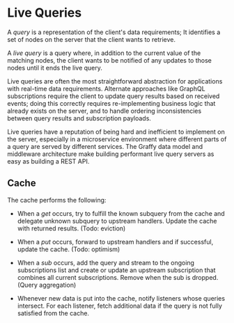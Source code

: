 # Live Queries

A _query_ is a representation of the client's data requirements; It identifies a set of nodes on the server that the client wants to retrieve.

A _live query_ is a query where, in addition to the current value of the matching nodes, the client wants to be notified of any updates to those nodes until it ends the live query.

Live queries are often the most straightforward abstraction for applications with real-time data requirements. Alternate approaches like GraphQL subscriptions require the client to update query results based on received events; doing this correctly requires re-implementing business logic that already exists on the server, and to handle ordering inconsistencies between query results and subscription payloads.

Live queries have a reputation of being hard and inefficient to implement on the server, especially in a microservice environment where different parts of a query are served by different services. The Graffy data model and middleware architecture make building performant live query servers as easy as building a REST API.

## Cache

The cache performs the following:

- When a *get* occurs, try to fulfill the known subquery from the cache and delegate unknown subquery to upstream handlers. Update the cache with returned results. (Todo: eviction)

- When a *put* occurs, forward to upstream handlers and if successful, update the cache. (Todo: optimism)

- When a *sub* occurs, add the query and stream to the ongoing subscriptions list and create or update an upstream subscription that combines all current subscriptions. Remove when the sub is dropped. (Query aggregation)

- Whenever new data is put into the cache, notify listeners whose queries intersect. For each listener, fetch additional data if the query is not fully satisfied from the cache.
